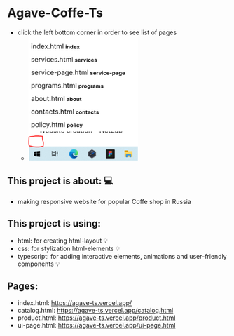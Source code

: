 # Agave-Coffe-Ts
- click the left bottom corner in order to see list of pages
  - <img src="https://github.com/Vlad-Vasinev/Vlad-Vasinev/blob/main/list%20of%20pages.PNG" width="250">
## This project is about: 💻
- making responsive website for popular Coffe shop in Russia

## This project is using:
- html: for creating html-layout 💡
- css: for stylization html-elements 💡
- typescript: for adding interactive elements, animations and user-friendly components 💡

## Pages:
- index.html: https://agave-ts.vercel.app/
- catalog.html: https://agave-ts.vercel.app/catalog.html
- product.html: https://agave-ts.vercel.app/product.html
- ui-page.html: https://agave-ts.vercel.app/ui-page.html
